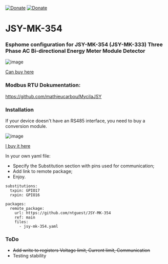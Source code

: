 [![Donate](https://img.shields.io/badge/donate-Pizza-yellow.svg)](https://www.buymeacoffee.com/ntguest)
[![Donate](https://img.shields.io/badge/donate-Yandex-blueviolet.svg)](https://yoomoney.ru/to/410011383527168)
# JSY-MK-354
### Esphome configuration for JSY-MK-354 (JSY-MK-333) Three Phase AC Bi-directional Energy Meter Module Detector

![image](https://github.com/user-attachments/assets/41890978-9aa0-4c37-85d4-76221f2583e8)

[Can buy here](https://www.aliexpress.com/item/1005007224895885.html) 


### Modbus RTU Dokumentation:
https://github.com/mathieucarbou/MycilaJSY

### Installation

If your device doesn't have an RS485 interface, you need to buy a conversion module.

![image](https://github.com/user-attachments/assets/190ebe81-ed14-4993-8792-38d4aab15757)

[I buy it here](https://www.aliexpress.com/item/32817720482.html)

In your own yaml file:
* Specify the Substitution section with pins used for communication;
* Add link to remote package;
* Enjoy.

  
```
substitutions:
  txpin: GPIO17
  rxpin: GPIO16

packages:
  remote_package:
    url: https://github.com/ntguest/JSY-MK-354
    ref: main
    files:
      - jsy-mk-354.yaml
```

### ToDo
* ~~Add write to registers Voltage limit,  Current limit, Communication~~
* Testing stability
